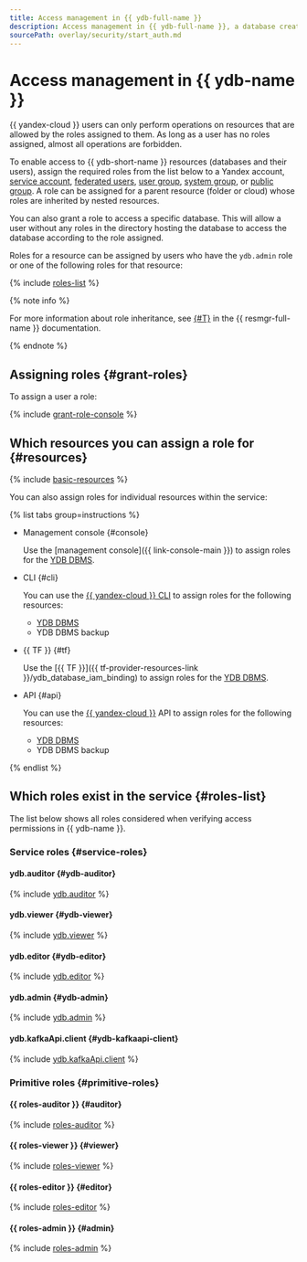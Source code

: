 ```yaml
---
title: Access management in {{ ydb-full-name }}
description: Access management in {{ ydb-full-name }}, a database creation and management service. To allow access to {{ ydb-short-name }} resources (databases and their users), assign to the user the relevant roles from the list.
sourcePath: overlay/security/start_auth.md
---
```


# Access management in {{ ydb-name }}

{{ yandex-cloud }} users can only perform operations on resources that are allowed by the roles assigned to them. As long as a user has no roles assigned, almost all operations are forbidden.

To enable access to {{ ydb-short-name }} resources (databases and their users), assign the required roles from the list below to a Yandex account, [service account](../../iam/concepts/users/service-accounts.md), [federated users](../../iam/concepts/federations.md), [user group](../../organization/operations/manage-groups.md), [system group](../../iam/concepts/access-control/system-group.md), or [public group](../../iam/concepts/access-control/public-group.md). A role can be assigned for a parent resource (folder or cloud) whose roles are inherited by nested resources.

You can also grant a role to access a specific database. This will allow a user without any roles in the directory hosting the database to access the database according to the role assigned.

Roles for a resource can be assigned by users who have the `ydb.admin` role or one of the following roles for that resource:

{% include [roles-list](../../_includes/iam/roles-list.md) %}

{% note info %}

For more information about role inheritance, see [{#T}](../../resource-manager/concepts/resources-hierarchy.md#access-rights-inheritance) in the {{ resmgr-full-name }} documentation.

{% endnote %}

## Assigning roles {#grant-roles}

To assign a user a role:

{% include [grant-role-console](../../_includes/grant-role-console.md) %}

## Which resources you can assign a role for {#resources}

{% include [basic-resources](../../_includes/iam/basic-resources-for-access-control.md) %}

You can also assign roles for individual resources within the service:

{% list tabs group=instructions %}

- Management console {#console}

  Use the [management console]({{ link-console-main }}) to assign roles for the [YDB DBMS](../concepts/index.md#ydb).

- CLI {#cli}

  You can use the [{{ yandex-cloud }} CLI](../../cli/cli-ref/ydb/cli-ref/index.md) to assign roles for the following resources:

  * [YDB DBMS](../concepts/index.md#ydb)
  * YDB DBMS backup

- {{ TF }} {#tf}

  Use the [{{ TF }}]({{ tf-provider-resources-link }}/ydb_database_iam_binding) to assign roles for the [YDB DBMS](../concepts/index.md#ydb).

- API {#api}

  You can use the [{{ yandex-cloud }}](../api-ref/authentication.md) API to assign roles for the following resources:

  * [YDB DBMS](../concepts/index.md#ydb)
  * YDB DBMS backup

{% endlist %}

## Which roles exist in the service {#roles-list}

The list below shows all roles considered when verifying access permissions in {{ ydb-name }}.

### Service roles {#service-roles}

#### ydb.auditor {#ydb-auditor}

{% include [ydb.auditor](../../_roles/ydb/auditor.md) %}

#### ydb.viewer {#ydb-viewer}

{% include [ydb.viewer](../../_roles/ydb/viewer.md) %}

#### ydb.editor {#ydb-editor}

{% include [ydb.editor](../../_roles/ydb/editor.md) %}

#### ydb.admin {#ydb-admin}

{% include [ydb.admin](../../_roles/ydb/admin.md) %}

#### ydb.kafkaApi.client {#ydb-kafkaapi-client}

{% include [ydb.kafkaApi.client](../../_roles/ydb/kafkaApi/client.md) %}


### Primitive roles {#primitive-roles}

#### {{ roles-auditor }} {#auditor}

{% include [roles-auditor](../../_roles/primitive-roles/auditor.md) %}

#### {{ roles-viewer }} {#viewer}

{% include [roles-viewer](../../_roles/primitive-roles/viewer.md) %}

#### {{ roles-editor }} {#editor}

{% include [roles-editor](../../_roles/primitive-roles/editor.md) %}

#### {{ roles-admin }} {#admin}

{% include [roles-admin](../../_roles/primitive-roles/admin.md) %}
